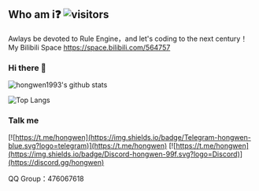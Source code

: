 ## Who am i❓ ![visitors](https://visitor-badge.laobi.icu/badge?page_id=hongwen.hongwen)

Awlays be devoted to Rule Engine，and let's coding to the next century！My Bilibili Space https://space.bilibili.com/564757

### Hi there 👋

![hongwen1993's github stats](https://github-readme-stats.vercel.app/api?username=hongwen1993&count_private=true&show_icons=true&line_height=33.7&hide=prs,contribs)

![Top Langs](https://github-readme-stats.vercel.app/api/top-langs/?username=hongwen1993&hide=css,HTML&count_private=true)

### Talk me 

[![https://t.me/hongwen](https://img.shields.io/badge/Telegram-hongwen-blue.svg?logo=telegram)](https://t.me/hongwen) 
[![https://t.me/hongwen](https://img.shields.io/badge/Discord-hongwen-99f.svg?logo=Discord)](https://discord.gg/hongwen)

QQ Group：476067618

